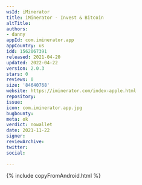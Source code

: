 ```yaml
---
wsId: iMinerator
title: iMinerator - Invest & Bitcoin
altTitle: 
authors:
- danny
appId: com.iminerator.app
appCountry: us
idd: 1562067391
released: 2021-04-20
updated: 2022-04-22
version: 2.0.3
stars: 0
reviews: 0
size: '84640768'
website: https://iminerator.com/index-apple.html
repository: 
issue: 
icon: com.iminerator.app.jpg
bugbounty: 
meta: ok
verdict: nowallet
date: 2021-11-22
signer: 
reviewArchive: 
twitter: 
social: 

---
```


{% include copyFromAndroid.html %}